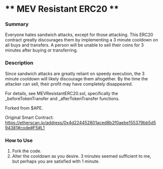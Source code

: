 # ** MEV Resistant ERC20 **

### **Summary**
Everyone hates sandwich attacks, except for those attacking. This ERC20 contract greatly discourages them
by implementing a 3 minute cooldown on all buys and transfers. A person will be unable to sell their coins
for 3 minutes after buying or transferring.

### **Description**
Since sandwich attacks are greatly reliant on speedy execution, the 3 minute cooldown will likely discourage them altogether. By the time the attacker can sell, their profit may have completely disappeared.

For details, see MEVResistantERC20.sol, specifically the _beforeTokenTransfer and _afterTokenTransfer functions.

Forked from $APE.

Original Smart Contract: https://etherscan.io/address/0x4d224452801aced8b2f0aebe155379bb5d594381#code#F5#L1

### **How to Use**
1. Fork the code.
2. Alter the cooldown as you desire. 3 minutes seemed sufficient to me, but perhaps you are satisfied with 1 minute.

